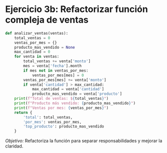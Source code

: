 # Ejercicio 3b: Refactorizar función compleja de ventas

```python
def analizar_ventas(ventas):
    total_ventas = 0
    ventas_por_mes = {}
    producto_mas_vendido = None
    max_cantidad = 0
    for venta in ventas:
        total_ventas += venta['monto']
        mes = venta['fecha'].month
        if mes not in ventas_por_mes:
            ventas_por_mes[mes] = 0
        ventas_por_mes[mes] += venta['monto']
        if venta['cantidad'] > max_cantidad:
            max_cantidad = venta['cantidad']
            producto_mas_vendido = venta['producto']
    print(f"Total de ventas: ${total_ventas}")
    print(f"Producto más vendido: {producto_mas_vendido}")
    print(f"Ventas por mes: {ventas_por_mes}")
    return {
        'total': total_ventas,
        'por_mes': ventas_por_mes,
        'top_producto': producto_mas_vendido
    }
```

*Objetivo:* Refactoriza la función para separar responsabilidades y mejorar la claridad.
